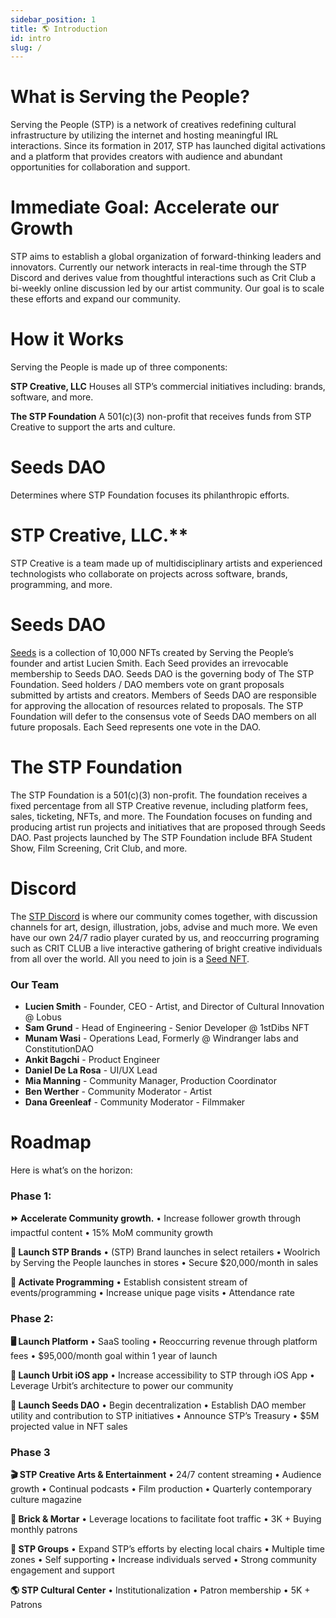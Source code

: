 ```yaml
---
sidebar_position: 1
title: 🌎 Introduction
id: intro
slug: /
---
```

# What is Serving the People?

Serving the People (STP) is a network of creatives redefining cultural infrastructure by utilizing the internet and hosting meaningful IRL interactions. Since its formation in 2017, STP has launched digital activations and a platform that provides creators with audience and abundant opportunities for collaboration and support.

# Immediate Goal: Accelerate our Growth

STP aims to establish a global organization of forward-thinking leaders and innovators. Currently our network interacts in real-time through the STP Discord and derives value from thoughtful interactions such as  Crit Club a bi-weekly online discussion led by our artist community. Our goal is to scale these efforts and expand our community.

# How it Works
Serving the People is made up of three components:

**STP Creative, LLC**
Houses all STP’s commercial initiatives including: brands, software, and more. 

**The STP Foundation**
A 501(c)(3) non-profit that receives funds from STP Creative to support the arts and culture.

# Seeds DAO
Determines where STP Foundation focuses its philanthropic efforts.

# STP Creative, LLC.**
STP Creative is a team made up of multidisciplinary artists and experienced technologists who collaborate on projects across software, brands, programming, and more.

# Seeds DAO
[Seeds](docs/seeds.md) is a collection of 10,000 NFTs created by Serving the People’s founder and artist Lucien Smith. Each Seed provides an irrevocable membership to Seeds DAO. Seeds DAO is the governing body of The STP Foundation. Seed holders / DAO members vote on grant proposals submitted by artists and creators. Members of Seeds DAO are responsible for approving the allocation of resources related to proposals. The STP Foundation will defer to the consensus vote of Seeds DAO members on all future proposals. Each Seed represents one vote in the DAO.

# The STP Foundation
The STP Foundation is a 501(c)(3) non-profit. The foundation receives a fixed percentage from all STP Creative revenue, including platform fees, sales, ticketing, NFTs, and more. The Foundation focuses on funding and producing artist run projects and initiatives that are proposed through Seeds DAO. Past projects launched by The STP Foundation include BFA Student Show, Film Screening, Crit Club, and more.

# Discord

The [STP Discord](https://discord.gg/A4bJ8cCwUP) is where our community comes together, with discussion channels for art, design, illustration, jobs, advise and much more. We even have our own 24/7 radio player curated by us, and reoccurring programing such as CRIT CLUB a live interactive gathering of bright creative individuals from all over the world. All you need to join is a [Seed NFT](docs/seeds.md).

### Our Team

- **Lucien Smith** - Founder, CEO - Artist, and Director of Cultural Innovation @ Lobus
- **Sam Grund** - Head of Engineering - Senior Developer @ 1stDibs NFT
- **Munam Wasi** - Operations Lead, Formerly @ Windranger labs and ConstitutionDAO
- **Ankit Bagchi** - Product Engineer
- **Daniel De La Rosa** - UI/UX Lead
- **Mia Manning** - Community Manager, Production Coordinator
- **Ben Werther** - Community Moderator - Artist
- **Dana Greenleaf** - Community Moderator - Filmmaker

# **Roadmap**

Here is what’s on the horizon:

### **Phase 1:**

**⏩ Accelerate Community growth.**
• Increase follower growth through impactful content
• 15% MoM community growth
 
**🚀 Launch STP Brands**
• (STP) Brand launches in select retailers
• Woolrich by Serving the People launches in stores
• Secure $20,000/month in sales

**📅 Activate Programming**
• Establish consistent stream of events/programming 
• Increase unique page visits
• Attendance rate

### **Phase 2:**

**🖥 Launch Platform**
• SaaS tooling
• Reoccurring revenue through platform fees
• $95,000/month goal within 1 year of launch 

**📱 Launch Urbit iOS app**
• Increase accessibility to STP through iOS App
• Leverage Urbit’s architecture to power our community 

**🌱 Launch Seeds DAO**
• Begin decentralization
• Establish DAO member utility and contribution to STP initiatives
• Announce STP’s Treasury 
• $5M projected value in NFT sales

### **Phase 3**

**🎬 STP Creative Arts & Entertainment**
• 24/7 content streaming
• Audience growth
• Continual podcasts
• Film production
• Quarterly contemporary culture magazine

**🧱 Brick & Mortar**
• Leverage locations to facilitate foot traffic
• 3K + Buying monthly patrons

**👥 STP Groups**
• Expand STP’s efforts by electing local chairs
• Multiple time zones
• Self supporting
• Increase individuals served
• Strong community engagement and support

**🌎 STP Cultural Center**
• Institutionalization 
• Patron membership
• 5K + Patrons 
